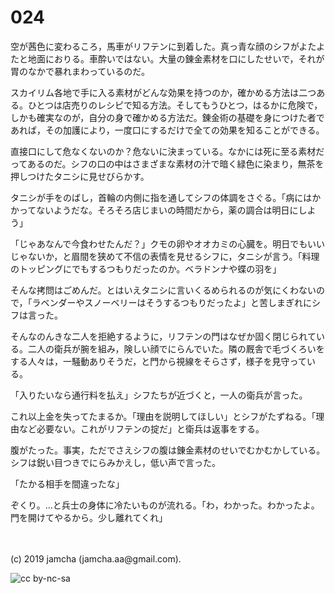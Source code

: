 

# 024

空が茜色に変わるころ，馬車がリフテンに到着した。真っ青な顔のシフがよたよたと地面におりる。車酔いではない。大量の錬金素材を口にしたせいで，それが胃のなかで暴れまわっているのだ。

スカイリム各地で手に入る素材がどんな効果を持つのか，確かめる方法は二つある。ひとつは店売りのレシピで知る方法。そしてもうひとつ，はるかに危険で，しかも確実なのが，自分の身で確かめる方法だ。錬金術の基礎を身につけた者であれば，その加護により，一度口にするだけで全ての効果を知ることができる。

直接口にして危なくないのか？危ないに決まっている。なかには死に至る素材だってあるのだ。シフの口の中はさまざまな素材の汁で暗く緑色に染まり，無茶を押しつけたタニシに見せびらかす。

タニシが手をのばし，首輪の内側に指を通してシフの体調をさぐる。「病にはかかってないようだな。そろそろ店じまいの時間だから，薬の調合は明日にしよう」

「じゃあなんで今食わせたんだ？」クモの卵やオオカミの心臓を。明日でもいいじゃないか，と眉間を狭めて不信の表情を見せるシフに，タニシが言う。「料理のトッピングにでもするつもりだったのか。ベラドンナや蝶の羽を」

そんな拷問はごめんだ。とはいえタニシに言いくるめられるのが気にくわないので，「ラベンダーやスノーベリーはそうするつもりだったよ」と苦しまぎれにシフは言った。

そんなのんきな二人を拒絶するように，リフテンの門はなぜか固く閉じられている。二人の衛兵が腕を組み，険しい顔でにらんでいた。隣の厩舎で毛づくろいをする人々は，一騒動ありそうだ，と門から視線をそらさず，様子を見守っている。

「入りたいなら通行料を払え」シフたちが近づくと，一人の衛兵が言った。

これ以上金を失ってたまるか。「理由を説明してほしい」とシフがたずねる。「理由など必要ない。これがリフテンの掟だ」と衛兵は返事をする。

腹がたった。事実，ただでさえシフの腹は錬金素材のせいでむかむかしている。シフは鋭い目つきでにらみかえし，低い声で言った。

「たかる相手を間違ったな」

ぞくり。…と兵士の身体に冷たいものが流れる。「わ，わかった。わかったよ。門を開けてやるから。少し離れてくれ」

<br>
<br>
(c) 2019 jamcha (jamcha.aa@gmail.com).

![cc by-nc-sa](https://i.creativecommons.org/l/by-nc-sa/4.0/88x31.png)

